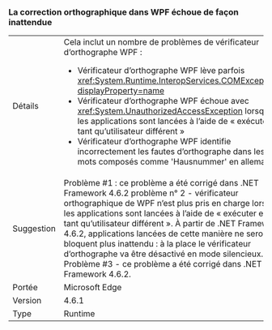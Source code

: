 ### <a name="wpf-spell-checking-fails-in-unexpected-ways"></a>La correction orthographique dans WPF échoue de façon inattendue

|   |   |
|---|---|
|Détails|Cela inclut un nombre de problèmes de vérificateur d’orthographe WPF :<ul><li>Vérificateur d’orthographe WPF lève parfois <xref:System.Runtime.InteropServices.COMException?displayProperty=name></li><li>Vérificateur d’orthographe WPF échoue avec <xref:System.UnauthorizedAccessException> lorsque les applications sont lancées à l’aide de « exécuter en tant qu’utilisateur différent »</li><li>Vérificateur d’orthographe WPF identifie incorrectement les fautes d’orthographe dans les mots composés comme 'Hausnummer' en allemand.</li></ul>|
|Suggestion|Problème #1 : ce problème a été corrigé dans .NET Framework 4.6.2 problème n° 2 - vérificateur orthographique de WPF n’est plus pris en charge lorsque les applications sont lancées à l’aide de « exécuter en tant qu’utilisateur différent ». À partir de .NET Framework 4.6.2, applications lancées de cette manière ne seront bloquent plus inattendu : à la place le vérificateur d’orthographe va être désactivé en mode silencieux. Problème #3 - ce problème a été corrigé dans .NET Framework 4.6.2.|
|Portée|Microsoft Edge|
|Version|4.6.1|
|Type|Runtime|

